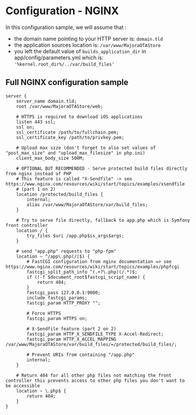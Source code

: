 # Configuration - NGINX

In this configuration sample, we will assume that :

- the domain name pointing to your HTTP server is: `domain.tld`
- the application sources location is: `/var/www/MajoraOTAStore`
- you left the default value of `builds_application_dir` in app/config/parameters.yml which is: `'%kernel.root_dir%/../var/build_files'`

## Full NGINX configuration sample

```nginx
server {
    server_name domain.tld;
    root /var/www/MajoraOTAStore/web;

    # HTTPS is required to download iOS applications
    listen 443 ssl;
    ssl on;
    ssl_certificate /path/to/fullchain.pem;
    ssl_certificate_key /path/to/privkey.pem;

    # Upload max size (don't forget to also set values of "post_max_size" and "upload_max_filesize" in php.ini)
    client_max_body_size 500M;

    # OPTIONAL BUT RECOMMENDED - Serve protected build files directly from nginx instead of PHP
    # This feature is called "X-Sendfile" -> see https://www.nginx.com/resources/wiki/start/topics/examples/xsendfile
    # (part 1 on 2)
    location /protected/build_files {
        internal;
        alias /var/www/MajoraOTAStore/var/build_files;
    }

    # Try to serve file directly, fallback to app.php which is Symfony front controller
    location / {
        try_files $uri /app.php$is_args$args;
    }

    # send "app.php" requests to "php-fpm"
    location ~ ^/app\.php(/|$) {
        # FastCGI configuration from nginx documentation => see https://www.nginx.com/resources/wiki/start/topics/examples/phpfcgi
        fastcgi_split_path_info ^(.+?\.php)(/.*)$;
        if (!-f $document_root$fastcgi_script_name) {
            return 404;
        }
        fastcgi_pass 127.0.0.1:9000;
        include fastcgi_params;
        fastcgi_param HTTP_PROXY "";

        # Force HTTPS
        fastcgi_param HTTPS on;

        # X-Sendfile feature (part 2 on 2)
        fastcgi_param HTTP_X_SENDFILE_TYPE X-Accel-Redirect;
        fastcgi_param HTTP_X_ACCEL_MAPPING /var/www/MajoraOTAStore/var/build_files/=/protected/build_files/;

        # Prevent URIs from containing "/app.php"
        internal;
    }

    # Return 404 for all other php files not matching the front controller this prevents access to other php files you don't want to be accessible
    location ~ \.php$ {
        return 404;
    }
}
```
